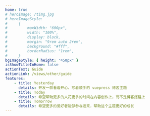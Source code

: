 ```yaml
---
home: true
# heroImage: /timg.jpg
# heroImageStyle:
#     {
#         maxWidth: "600px",
#         width: "100%",
#         display: block,
#         margin: "9rem auto 2rem",
#         background: "#fff",
#         borderRadius: "1rem",
#     }
bgImageStyle: { height: "450px" }
isShowTitleInHome: false
actionText: Guide
actionLink: /views/other/guide
features:
    - title: Yesterday
      details: 开发一款看着开心、写着顺手的 vuepress 博客主题
    - title: Today
      details: 希望帮助更多的人花更多的时间在内容创作上，而不是博客搭建上
    - title: Tomorrow
      details: 希望更多的爱好者能够参与进来，帮助这个主题更好的成长
---
```

